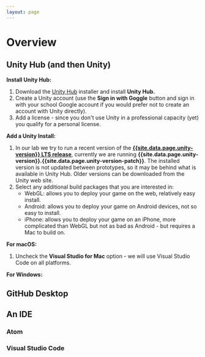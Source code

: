 ```yaml
---
layout: page
---
```


# Overview

<!-- img class="overview-image" src="" -->

## Unity Hub (and then Unity)

**Install Unity Hub:**
1. Download the [Unity Hub][unity-hub] installer and install **Unity Hub.**
1. Create a Unity account (use the **Sign in with Goggle** button and sign in with your school Google account if you would prefer not to create an account with Unity directly).
1. Add a license - since you don't use Unity in a professional capacity (yet) you qualify for a personal license.

**Add a Unity Install:**
1. In our lab we try to run a recent version of the **[{{site.data.page.unity-version}} LTS release][unity-version-url]**, currently we are running **{{site.data.page.unity-version}}.{{site.data.page.unity-version-patch}}**. The installed version is not updated between prototypes, so it may be behind what is available in Unity Hub. Older versions can be downloaded from the Unity web site.
1. Select any additional build packages that you are interested in:
   - WebGL: allows you to deploy your game on the web, relatively easy install.
   - Android: allows you to deploy your game on Android devices, not so easy to install.
   - iPhone: allows you to deploy your game on an iPhone, more complicated than WebGL but not as bad as Android - but requires a Mac to build on.

**For macOS:**
1. Uncheck the **Visual Studio for Mac** option - we will use Visual Studio Code on all platforms.

**For Windows:**

[unity-hub]: <https://public-cdn.cloud.unity3d.com/hub/prod/UnityHubSetup.dmg>
[unity-version-url]: <{{site.data.page.unity-version-url}}>

## GitHub Desktop

## An IDE

### Atom

### Visual Studio Code

<!-- Pull in repostitory-scope variables from _data/page.yml -->
